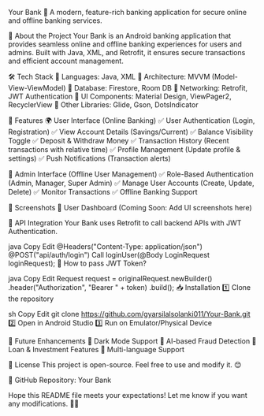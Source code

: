 Your Bank 🚀
A modern, feature-rich banking application for secure online and offline banking services.


📌 About the Project
Your Bank is an Android banking application that provides seamless online and offline banking experiences for users and admins. Built with Java, XML, and Retrofit, it ensures secure transactions and efficient account management.

🛠️ Tech Stack
🔹 Languages: Java, XML
🔹 Architecture: MVVM (Model-View-ViewModel)
🔹 Database: Firestore, Room DB
🔹 Networking: Retrofit, JWT Authentication
🔹 UI Components: Material Design, ViewPager2, RecyclerView
🔹 Other Libraries: Glide, Gson, DotsIndicator

🎯 Features
🌍 User Interface (Online Banking)
✅ User Authentication (Login, Registration)
✅ View Account Details (Savings/Current)
✅ Balance Visibility Toggle
✅ Deposit & Withdraw Money
✅ Transaction History (Recent transactions with relative time)
✅ Profile Management (Update profile & settings)
✅ Push Notifications (Transaction alerts)

🔐 Admin Interface (Offline User Management)
✅ Role-Based Authentication (Admin, Manager, Super Admin)
✅ Manage User Accounts (Create, Update, Delete)
✅ Monitor Transactions
✅ Offline Banking Support

📱 Screenshots
🔹 User Dashboard
(Coming Soon: Add UI screenshots here)

🔄 API Integration
Your Bank uses Retrofit to call backend APIs with JWT Authentication.

java
Copy
Edit
@Headers("Content-Type: application/json")
@POST("api/auth/login")
Call<LoginResponse> loginUser(@Body LoginRequest loginRequest);
🔹 How to pass JWT Token?

java
Copy
Edit
Request request = originalRequest.newBuilder()
    .header("Authorization", "Bearer " + token)
    .build();
📥 Installation
1️⃣ Clone the repository

sh
Copy
Edit
git clone https://github.com/gyarsilalsolanki011/Your-Bank.git
2️⃣ Open in Android Studio
3️⃣ Run on Emulator/Physical Device


🚀 Future Enhancements
🔹 Dark Mode Support
🔹 AI-based Fraud Detection
🔹 Loan & Investment Features
🔹 Multi-language Support

📄 License
This project is open-source. Feel free to use and modify it. 😊

🔗 GitHub Repository: Your Bank

Hope this README file meets your expectations! Let me know if you want any modifications. 🚀🔥
